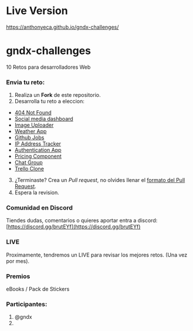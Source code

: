 # Live Version
https://anthonyeca.github.io/gndx-challenges/


# gndx-challenges
10 Retos para desarrolladores Web

### Envia tu reto:

1. Realiza un **Fork** de este repositorio.
2. Desarrolla tu reto a eleccion:

 - [404 Not Found](https://devchallenges.io/challenges/wBunSb7FPrIepJZAg0sY)
 - [Social media dashboard](https://www.frontendmentor.io/solutions/social-media-dashboard-gXxCRA95_)
 - [Image Uploader](https://devchallenges.io/challenges/O2iGT9yBd6xZBrOcVirx)
 - [Weather App](https://devchallenges.io/challenges/mM1UIenRhK808W8qmLWv)
 - [Github Jobs](https://devchallenges.io/challenges/TtUjDt19eIHxNQ4n5jps)
 - [IP Address Tracker](https://www.frontendmentor.io/challenges/ip-address-tracker-I8-0yYAH0)
 - [Authentication App](https://devchallenges.io/challenges/N1fvBjQfhlkctmwj1tnw)
 - [Pricing Component](https://www.frontendmentor.io/challenges/pricing-component-with-toggle-8vPwRMIC)
 - [Chat Group](https://devchallenges.io/challenges/UgCqszKR7Q7oqb4kRfI0)
 - [Trello Clone](https://devchallenges.io/challenges/wP0LbGgEeKhpFHUpPpDh)

3. ¿Terminaste? Crea un *Pull request*, no olvides llenar el [formato del Pull Request](./PULL_REQUEST_TEMPLATE.md).
4. Espera la revision.

### Comunidad en Discord
Tiendes dudas, comentarios o quieres aportar entra a discord: [https://discord.gg/brutEYf](https://discord.gg/brutEYf)

### LIVE

Proximamente, tendremos un LIVE para revisar los mejores retos. (Una vez por mes).

### Premios

eBooks / Pack de Stickers

### Participantes:

1. @gndx
2. 
